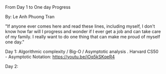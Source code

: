 From Day 1 to One day Progress

By: Le Anh Phuong Tran

"If anyone ever comes here and read these lines, including myself, I don't know how far will I progress and wonder if I ever get a job and can take care of my family. I really want to do one thing that can make me proud of myself one day."

Day 1:
Algorithmic complexity / Big-O / Asymptotic analysis
  . Harvard CS50 - Asymptotic Notation: https://youtu.be/iOq5kSKqeR4

Day 2:
